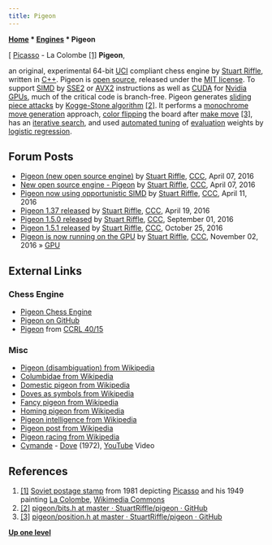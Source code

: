 ```yaml
---
title: Pigeon
---
```

**[Home](Home "Home") \* [Engines](Engines "Engines") \* Pigeon**



[ [Picasso](Category:Pablo_Picasso "Category:Pablo Picasso") - La Colombe <a id="cite-note-1" href="#cite-ref-1">[1]</a>
**Pigeon**,  

an original, experimental 64-bit [UCI](UCI "UCI") compliant chess engine by [Stuart Riffle](Stuart_Riffle "Stuart Riffle"), written in [C++](Cpp "Cpp"). 
Pigeon is [open source](Category:Open_Source "Category:Open Source"), released under the [MIT license](Massachusetts_Institute_of_Technology#License "Massachusetts Institute of Technology"). 
To support [SIMD](SIMD_and_SWAR_Techniques "SIMD and SWAR Techniques") by [SSE2](SSE2 "SSE2") or [AVX2](AVX2 "AVX2") instructions as well as [CUDA](https://en.wikipedia.org/wiki/CUDA) for [Nvidia](Nvidia "Nvidia") [GPUs](GPU "GPU"), much of the critical code is branch-free. 
Pigeon generates [sliding piece attacks](Sliding_Piece_Attacks "Sliding Piece Attacks") by [Kogge-Stone algorithm](Kogge-Stone_Algorithm "Kogge-Stone Algorithm") <a id="cite-note-2" href="#cite-ref-2">[2]</a>. 
It performs a [monochrome](Color_Flipping#Monochrome "Color Flipping") [move generation](Move_Generation "Move Generation") approach, [color flipping](Color_Flipping "Color Flipping") the board after [make move](Make_Move "Make Move") <a id="cite-note-3" href="#cite-ref-3">[3]</a>, 
has an [iterative search](Iterative_Search "Iterative Search"), and used [automated tuning](Automated_Tuning "Automated Tuning") of [evaluation](Evaluation "Evaluation") weights by [logistic regression](Automated_Tuning#LogisticRegression "Automated Tuning").



## Forum Posts


* [Pigeon (new open source engine)](http://www.talkchess.com/forum/viewtopic.php?t=59782) by [Stuart Riffle](Stuart_Riffle "Stuart Riffle"), [CCC](CCC "CCC"), April 07, 2016
* [New open source engine - Pigeon](http://www.talkchess.com/forum/viewtopic.php?t=59785) by [Stuart Riffle](Stuart_Riffle "Stuart Riffle"), [CCC](CCC "CCC"), April 07, 2016
* [Pigeon now using opportunistic SIMD](http://www.talkchess.com/forum/viewtopic.php?t=59820) by [Stuart Riffle](Stuart_Riffle "Stuart Riffle"), [CCC](CCC "CCC"), April 11, 2016
* [Pigeon 1.37 released](http://www.talkchess.com/forum/viewtopic.php?t=59900) by [Stuart Riffle](Stuart_Riffle "Stuart Riffle"), [CCC](CCC "CCC"), April 19, 2016
* [Pigeon 1.5.0 released](http://www.talkchess.com/forum/viewtopic.php?t=61299) by [Stuart Riffle](Stuart_Riffle "Stuart Riffle"), [CCC](CCC "CCC"), September 01, 2016
* [Pigeon 1.5.1 released](http://www.talkchess.com/forum3/viewtopic.php?f=2&t=61840&p=690810) by [Stuart Riffle](Stuart_Riffle "Stuart Riffle"), [CCC](CCC "CCC"), October 25, 2016
* [Pigeon is now running on the GPU](http://www.talkchess.com/forum/viewtopic.php?t=61925) by [Stuart Riffle](Stuart_Riffle "Stuart Riffle"), [CCC](CCC "CCC"), November 02, 2016 » [GPU](GPU "GPU")


## External Links


### Chess Engine


* [Pigeon Chess Engine](http://pigeonengine.com/)
* [Pigeon on GitHub](https://github.com/StuartRiffle/pigeon)
* [Pigeon](http://www.computerchess.org.uk/ccrl/404/cgi/compare_engines.cgi?family=Pigeon&print=Rating+list&print=Results+table&print=LOS+table&print=Ponder+hit+table&print=Eval+difference+table&print=Comopp+gamenum+table&print=Overlap+table&print=Score+with+common+opponents) from [CCRL 40/15](CCRL "CCRL")


### Misc


* [Pigeon (disambiguation) from Wikipedia](https://en.wikipedia.org/wiki/Pigeon_%28disambiguation%29)
* [Columbidae from Wikipedia](https://en.wikipedia.org/wiki/Columbidae)
* [Domestic pigeon from Wikipedia](https://en.wikipedia.org/wiki/Domestic_pigeon)
* [Doves as symbols from Wikipedia](https://en.wikipedia.org/wiki/Doves_as_symbols)
* [Fancy pigeon from Wikipedia](https://en.wikipedia.org/wiki/Fancy_pigeon)
* [Homing pigeon from Wikipedia](https://en.wikipedia.org/wiki/Homing_pigeon)
* [Pigeon intelligence from Wikipedia](https://en.wikipedia.org/wiki/Pigeon_intelligence)
* [Pigeon post from Wikipedia](https://en.wikipedia.org/wiki/Pigeon_post)
* [Pigeon racing from Wikipedia](https://en.wikipedia.org/wiki/Pigeon_racing)
* [Cymande](Category:Cymande "Category:Cymande") - [Dove](https://en.wikipedia.org/wiki/Cymande_(album)) (1972), [YouTube](https://en.wikipedia.org/wiki/YouTube) Video


 
## References


1. <a id="cite-ref-1" href="#cite-note-1">[1]</a> [Soviet postage stamp](https://en.wikipedia.org/wiki/Postage_stamps_of_the_Soviet_Union) from 1981 depicting [Picasso](Category:Pablo_Picasso "Category:Pablo Picasso") and his 1949 painting [La Colombe](https://www.moma.org/collection/works/60633), [Wikimedia Commons](https://en.wikipedia.org/wiki/Wikimedia_Commons)
2. <a id="cite-ref-2" href="#cite-note-2">[2]</a> [pigeon/bits.h at master · StuartRiffle/pigeon · GitHub](https://github.com/StuartRiffle/pigeon/blob/master/src/bits.h)
3. <a id="cite-ref-3" href="#cite-note-3">[3]</a> [pigeon/position.h at master · StuartRiffle/pigeon · GitHub](https://github.com/StuartRiffle/pigeon/blob/master/src/position.h)

**[Up one level](Engines "Engines")**







 
